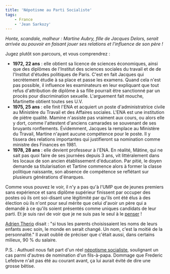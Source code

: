 ```yaml
---
title: 'Népotisme au Parti Socialiste'
tags:
    - France
    - 'Jean Sarkozy'
---
```


_Honte, scandale, malheur : Martine Aubry, fille de Jacques Delors, serait
arrivée au pouvoir en faisant jouer ses relations et l'influence de son père !_

<!-- more -->

Jugez plutôt son parcours, et vous comprendrez :

-   **1972, 22 ans** : elle obtient sa licence de sciences économiques, ainsi
    que des diplômes de l'Institut des sciences sociales du travail et de de
    l'Institut d'études politiques de Paris. C'est en fait Jacques qui
    secrètement étudie à sa place et passe les examens. Quand cela n'est pas
    possible, il influence les examinateurs en leur expliquant que tout refus
    d'attribution de diplôme à sa fille pourrait être sanctionné par un procès
    pour discrimination sexuelle. L'arguement fait mouche, Martinette obtient
    toutes ses U.V.
-   **1975, 25 ans** : elle finit l'ENA et acquiert un poste d'administratrice
    civile au Ministère du Travail et des Affaires sociales. L'ENA est une
    institution de piètre qualité. Mamine n'assiste pas vraiment aux cours, ou
    alors elle y dort, comme l'attestent d'anciens camarades se souvenant de ses
    bruyants ronflements. Évidemment, Jacques la remplace au Ministère du
    Travail, Martine n'ayant aucune compétence pour le poste. Il y tissera des
    relations importantes qui justifieront sa nomination comme ministre des
    Finances en 1981.
-   **1978, 28 ans** : elle devient professeur à l'ENA. En réalité, Mâtine, qui
    ne sait pas quoi faire de ses journées depuis 3 ans, vit littéralement dans
    les locaux de son ancien établissement d'éducation. Par pitié, le doyen
    demande sa titularisation et Tartine commence alors à former la classe
    politique naissante, son absence de compétence se reflétant sur plusieurs
    générations d'énarques.

Comme vous pouvez le voir, il n'y a pas qu'à l'UMP que de jeunes premiers sans
expérience et sans diplôme supérieur finissent par occuper des postes où ils ont
soi-disant une légitimité par qu'ils ont été élus à des élection où ils n'ont
pour seul mérite que celui d'avoir un père qui a demandé à ce qu'ils soient
présentés comme uniques candidats de leur parti. Et je suis ravi de voir que je
ne suis pas le seul à le
[penser](http://www.jegoun.net/2009/10/martine-aubry-vs-jean-sarkozy.html) !

[Adrien Therio](https://fr.wikipedia.org/wiki/Adrien_Th%C3%A9rio) disait : "si
tous les parents choisissaient les noms de leurs enfants avec soin, le monde en
serait changé. Un nom, c'est la moitié de la personnalité." Il avait oublié de
préciser que c'était aussi, dans certains milieux, 90 % du salaire.

P.S. : Authueil nous fait part d'un réel
[népotisme socialiste](http://www.authueil.org/?2009/10/15/1465-nepotisme-socialiste),
soulignant un cas parmi d'autres de nomination d'un fils-à-papa. Dommage que
Frederic Lefebvre n'ait pas été au courant avant, ça lui aurait évité de dire
une grosse bêtise.
